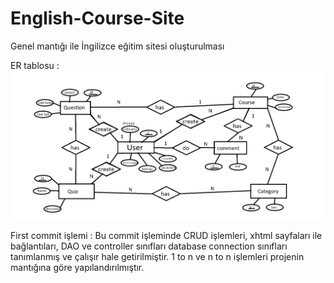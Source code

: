 # English-Course-Site
Genel mantığı ile İngilizce eğitim sitesi oluşturulması

ER tablosu : 
![](ER%20tablosu/ER%20tablosu.png)

First commit işlemi : 
Bu commit işleminde CRUD işlemleri, xhtml sayfaları ile bağlantıları, DAO ve controller sınıfları database connection sınıfları tanımlanmış ve çalışır hale getirilmiştir.
1 to n ve n to n işlemleri projenin mantığına göre yapılandırılmıştır.
